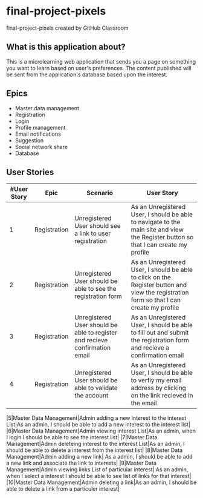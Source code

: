 # final-project-pixels
final-project-pixels created by GitHub Classroom

## What is this application about?
This is a microlearning web application that sends you a page on something you want to learn based on user's preferences. The content published will be sent from the application's database based upon the interest.

## Epics
- Master data management
- Registration
- Login
- Profile management
- Email notifications
- Suggestion
- Social network share
- Database 

## User Stories

|#User Story|Epic|Scenario|User Story|
|---|---|---|---|
|1|Registration|Unregistered User should see a link to user registration|As an Unregistered User, I should be able to navigate to the main site and view the Register button so that I can create my profile|
|2|Registration|Unregistered User should be able to see the registration form|As an Unregistered User, I should be able to click on the Register button and view the registration form so that I can create my profile|
|3|Registration|Unregistered User should be able to register and recieve confirmation email|As an Unregistered User, I should be able to fill out and submit the registration form and recieve a confirmation email|
|4|Registration|Unregistered User should be able to validate the account|As an Unregistered User, I should be able to verfiy my email address by clicking on the link recieved in the email|


|5|Master Data Management|Admin adding a new interest to the interest List|As an admin, I should be able to add a new interest to the interest list|
|6|Master Data Management|Admin viewing interest List|As an admin, when I login I should be able to see the interest list|
|7|Master Data Management|Admin deleteing interest to the interest List|As an admin, I should be able to delete a interest from the interest list|
|8|Master Data Management|Admin adding a new link| As a admin, I should be able to add a new link and associate the link to interests|
|9|Master Data Management|Admin viewing links List of particular interest| As an admin, when I select a interest I should be able to see list of links for that interest|
|10|Master Data Management|Admin deleting a link|As an admin, I should be able to delete a link from a particuler interest|

